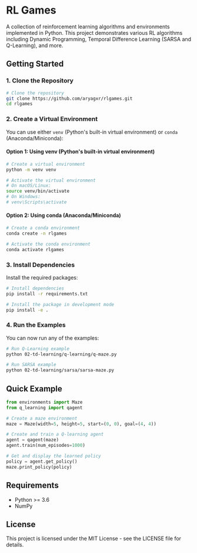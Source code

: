 # RL Games

A collection of reinforcement learning algorithms and environments implemented in Python. This project demonstrates various RL algorithms including Dynamic Programming, Temporal Difference Learning (SARSA and Q-Learning), and more.

## Getting Started

### 1. Clone the Repository

```bash
# Clone the repository
git clone https://github.com/aryagxr/rlgames.git
cd rlgames
```

### 2. Create a Virtual Environment

You can use either `venv` (Python's built-in virtual environment) or `conda` (Anaconda/Miniconda):

#### Option 1: Using venv (Python's built-in virtual environment)

```bash
# Create a virtual environment
python -m venv venv

# Activate the virtual environment
# On macOS/Linux:
source venv/bin/activate
# On Windows:
# venv\Scripts\activate
```

#### Option 2: Using conda (Anaconda/Miniconda)

```bash
# Create a conda environment
conda create -n rlgames

# Activate the conda environment
conda activate rlgames
```

### 3. Install Dependencies

Install the required packages:

```bash
# Install dependencies
pip install -r requirements.txt

# Install the package in development mode
pip install -e .
```

### 4. Run the Examples

You can now run any of the examples:

```bash
# Run Q-Learning example
python 02-td-learning/q-learning/q-maze.py

# Run SARSA example
python 02-td-learning/sarsa/sarsa-maze.py
```


## Quick Example

```python
from environments import Maze
from q_learning import qagent

# Create a maze environment
maze = Maze(width=5, height=5, start=(0, 0), goal=(4, 4))

# Create and train a Q-learning agent
agent = qagent(maze)
agent.train(num_episodes=1000)

# Get and display the learned policy
policy = agent.get_policy()
maze.print_policy(policy)
```

## Requirements

- Python >= 3.6
- NumPy

## License

This project is licensed under the MIT License - see the LICENSE file for details. 